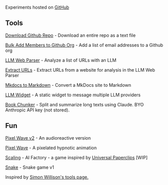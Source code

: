 <link rel="stylesheet" href="style.css">

Experiments hosted on <a href="https://github.com/simonwisdom/lab">GitHub</a>

## Tools

[Download Github Repo](https://lab.simonwisdom.com/github-repo-to-text) - Download an entire repo as a text file

[Bulk Add Members to Github Org](https://lab.simonwisdom.com/github-org-invites) - Add a list of email addresses to a Github org

[LLM Web Parser](https://lab.simonwisdom.com/llm-web-parse) - Analyze a list of URLs with an LLM

[Extract URLs](https://lab.simonwisdom.com/extract-urls) - Extract URLs from a website for analysis in the LLM Web Parser

[Mkdocs to Markdown](https://lab.simonwisdom.com/mkdocs-to-markdown) - Convert a MkDocs site to Markdown
 
[LLM Widget](https://lab.simonwisdom.com/llm-widget) - A static widget to message multiple LLM providers 

[Book Chunker](https://lab.simonwisdom.com/book-chunks) - Split and summarize long texts using Claude. BYO Anthropic API key (not stored).

## Fun

[Pixel Wave v2](https://lab.simonwisdom.com/pixel-wave-audioreactive) - An audioreactive version

[Pixel Wave](https://lab.simonwisdom.com/pixel-wave) - A pixelated hypnotic animation

[Scaling](https://lab.simonwisdom.com/scaling-game) - AI Factory - a game inspired by [Universal Paperclips](https://www.decisionproblem.com/paperclips/index2.html) [WIP]

[Snake](https://lab.simonwisdom.com/snake) - Snake game v1

<footer>
Inspired by <a href="https://tools.simonwillison.net">Simon Willison's tools page.</a>
</footer>